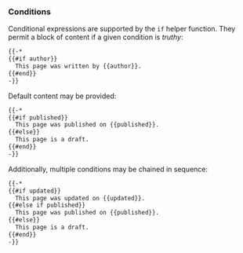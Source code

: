 ### Conditions

Conditional expressions are supported by the `if` helper function. They permit a block of content if a given condition is _truthy_:

```markdown
{{-*
{{#if author}}
  This page was written by {{author}}.
{{#end}}
-}}
```

Default content may be provided:

```markdown
{{-*
{{#if published}}
  This page was published on {{published}}.
{{#else}}
  This page is a draft.
{{#end}}
-}}
```

Additionally, multiple conditions may be chained in sequence:

```markdown
{{-*
{{#if updated}}
  This page was updated on {{updated}}.
{{#else if published}}
  This page was published on {{published}}.
{{#else}}
  This page is a draft.
{{#end}}
-}}
```

